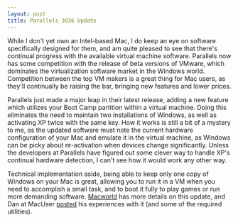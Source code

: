 ```yaml
---
layout: post
title: Parallels 3036 Update
---
```

While I don't yet own an Intel-based Mac, I do keep an eye on software specifically designed for them, and am quite pleased to see that there's continual progress with the available virtual machine software. Parallels now has some competition with the release of beta versions of VMware, which dominates the virtualization software market in the Windows world. Competition between the top VM makers is a great thing for Mac users, as they'll continually be raising the bar, bringing new features and lower prices.

Parallels just made a major leap in their latest release, adding a new feature which utilizes your Boot Camp partition within a virtual machine. Doing this eliminates the need to maintain two installations of Windows, as well as activating XP twice with the same key. How it works is still a bit of a mystery to me, as the updated software must note the current hardware configuration of your Mac and emulate it in the virtual machine, as Windows can be picky about re-activation when devices change significantly. Unless the developers at Parallels have figured out some clever way to handle XP's continual hardware detection, I can't see how it would work any other way.

Technical implementation aside, being able to keep only one copy of Windows on your Mac is great, allowing you to run it in a VM when you need to accomplish a small task, and to boot it fully to play games or run more demanding software. [Macworld](http://www.macworld.com/news/2006/12/01/parallels/index.php) has more details on this update, and Dan at MacUser [posted](http://www.macuser.com/windows/first_impressions_parallels_de.php) his experiences with it (and some of the required utilities).
